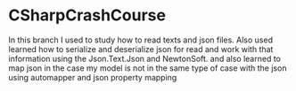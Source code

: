 # CSharpCrashCourse
In this branch I used to study how to read texts and json files.
Also used learned how to serialize and deserialize json for read and work with that information using the Json.Text.Json and NewtonSoft.
and also learned to map json in the case my model is not in the same type of case with the json using automapper and json property mapping
